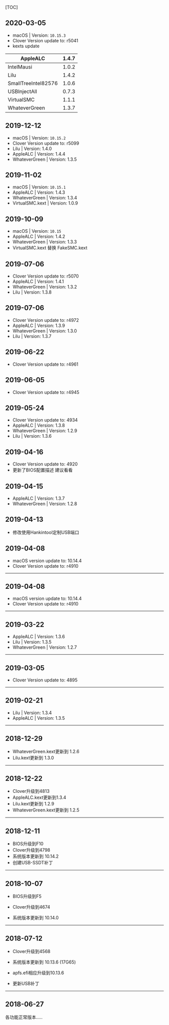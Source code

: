 [TOC]

## 2020-03-05

- macOS | Version: `10.15.3`
- Clover Version update to: r5041
- kexts update

| AppleALC            | 1\.4\.7 |
| ------------------- | ------- |
| IntelMausi          | 1\.0\.2 |
| Lilu                | 1\.4\.2 |
| SmallTreeIntel82576 | 1\.0\.6 |
| USBInjectAll        | 0\.7\.3 |
| VirtualSMC          | 1\.1\.1 |
| WhateverGreen       | 1\.3\.7 |

## 2019-12-12

- macOS | Version: `10.15.2`
- Clover Version update to: r5099
- Lilu | Version: 1.4.0
- AppleALC | Version: 1.4.4
- WhateverGreen | Version: 1.3.5




## 2019-11-02
- macOS | Version: `10.15.1`
- AppleALC | Version: 1.4.3
- WhateverGreen | Version: 1.3.4
- VirtualSMC.kext | Version: 1.0.9

## 2019-10-09
- macOS | Version: `10.15`
- AppleALC | Version: 1.4.2
- WhateverGreen | Version: 1.3.3
- VirtualSMC.kext 替换 FakeSMC.kext


## 2019-07-06
- Clover Version update to: r5070
- AppleALC | Version: 1.4.1
- WhateverGreen | Version: 1.3.2
- Lilu | Version: 1.3.8

## 2019-07-06
- Clover Version update to: r4972
- AppleALC | Version: 1.3.9
- WhateverGreen | Version: 1.3.0
- Lilu | Version: 1.3.7

## 2019-06-22
- Clover Version update to: r4961

## 2019-06-05
- Clover Version update to: r4945

## 2019-05-24
- Clover Version update to: 4934
- AppleALC | Version: 1.3.8
- WhateverGreen | Version: 1.2.9
- Lilu | Version: 1.3.6

## 2019-04-16
- Clover Version update to: 4920
- 更新了BIOS配置描述 建议看看

## 2019-04-15
  - AppleALC | Version: 1.3.7
  - WhateverGreen | Version: 1.2.8

## 2019-04-13
  - 修改使用Hankintool定制USB端口

## 2019-04-08
  - macOS version update to: 10.14.4
  - Clover Version update to: r4910

---
## 2019-04-08
- macOS version update to: 10.14.4
- Clover Version update to: r4910

---
## 2019-03-22

- AppleALC | Version: 1.3.6
- Lilu | Version: 1.3.5
- WhateverGreen | Version: 1.2.7

---
## 2019-03-05

- Clover Version update to: 4895

---
## 2019-02-21

- Lilu | Version: 1.3.4
- AppleALC | Version: 1.3.5

---
## 2018-12-29

- WhateverGreen.kext更新到 1.2.6
- Lilu.kext更新到 1.3.0



---

## 2018-12-22

- Clover升级到4813
- AppleALC.kext更新到1.3.4
- Lilu.kext更新到 1.2.9
- WhateverGreen.kext更新到 1.2.5

---
## 2018-12-11

- BIOS升级到F10
- Clover升级到4798
- 系统版本更新到 10.14.2
- 创建USB-SSDT补丁
---
## 2018-10-07

 - BIOS升级到F5

 - Clover升级到4674

 - 系统版本更新到 10.14.0

---
  ## 2018-07-12

 - Clover升级到4568

 - 系统版本更新到 10.13.6 (17G65)

 - apfs.efi相应升级到10.13.6

 - 更新USB补丁

---
## 2018-06-27
各功能正常版本.....
